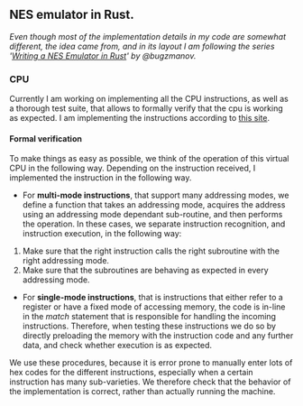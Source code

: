 ## NES emulator in Rust.

*Even though most of the implementation details in my code are somewhat different, the idea came from, and in its layout I am following the series '[Writing a NES Emulator in Rust](https://bugzmanov.github.io/nes_ebook/chapter_3_2.html)' by @bugzmanov.*


### CPU

Currently I am working on implementing all the CPU instructions, as well as a thorough test suite, that allows to formally verify that the cpu is working as expected. I am implementing the instructions according to [this site][1]. 

#### Formal verification

To make things as easy as possible, we think of the operation of this virtual CPU in the following way. Depending on the instruction received, I implemented the instruction in the following way.
* For **multi-mode instructions**, that support many addressing modes, we define a function that takes an addressing mode, acquires the address using an addressing mode dependant sub-routine, and then performs the operation. In these cases, we separate instruction recognition, and instruction execution, in the following way:
1. Make sure that the right instruction calls the right subroutine with the right addressing mode. 
2. Make sure that the subroutines are behaving as expected in every addressing mode.

* For **single-mode instructions**, that is instructions that either refer to a register or have a fixed mode of accessing memory, the code is in-line in the *match* statement that is responsible for handling the incoming instructions. Therefore, when testing these instructions we do so by directly preloading the memory with the instruction code and any further data, and check whether execution is as expected.  

We use these procedures, because it is error prone to manually enter lots of hex codes for the different instructions, especially when a certain instruction has many sub-varieties. We therefore check that the behavior of the implementation is correct, rather than actually running the machine.


    


[1]:https://www.nesdev.org/obelisk-6502-guide/index.html

